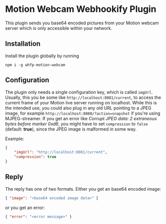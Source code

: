 # Motion Webcam Webhookify Plugin

This plugin sends you base64 encoded pictures from your Motion webcam server which is only accessible within your network.

## Installation

Install the plugin globally by running

    npm i -g whfp-motion-webcam

## Configuration

The plugin only needs a single configuration key, which is called `imgUrl`.
Usually, this you be some like `http://localhost:8081/current`, to access the current frame of your Motion live server running on localhost.
While this is the intended use, you could also plug in any old URL pointing to a JPEG image, for example `http://localhost:8080/?action=snapshot` if you're using MJPEG-streamer.
If you get an error like _Corrupt JPEG data: 2 extraneous bytes before marker 0xd6_, you might have to set `compression` to `false` (default: **true**), since the JPEG image is malformed in some way.

Example:
```json
{
    "imgUrl": "http://localhost:8081/current",
    "compression": true
}
```

## Reply

The reply has one of two formats. Either you get an base64 encoded image:
```json
{ "image": "<base64 encoded image data>" }
```

or you get an error:
```json
{ "error": "<error message>" }
```